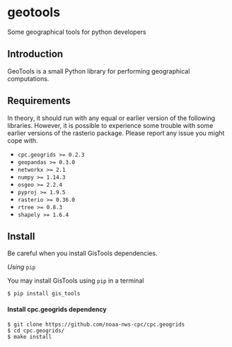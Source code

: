 # geotools
Some geographical tools for python developers

## Introduction
GeoTools is a small Python library for performing geographical computations.

## Requirements
In theory, it should run with any equal or earlier version of the following libraries. However, it is possible to experience some trouble with some earlier versions of the rasterio package. Please report any issue you might cope with.

* `` cpc.geogrids >= 0.2.3 ``
* `` geopandas >= 0.3.0 ``
* `` networkx >= 2.1 ``
* `` numpy >= 1.14.3 ``
* `` osgeo >= 2.2.4 ``
* `` pyproj >= 1.9.5 ``
* `` rasterio >= 0.36.0 ``
* `` rtree >= 0.8.3 ``
* `` shapely >= 1.6.4 ``

## Install
Be careful when you install GisTools dependencies.

_Using_ ``pip``

You may install GisTools using ``pip`` in a terminal
```
$ pip install gis_tools
```
#### Install cpc.geogrids dependency
```
$ git clone https://github.com/noaa-nws-cpc/cpc.geogrids
$ cd cpc.geogrids/
$ make install
